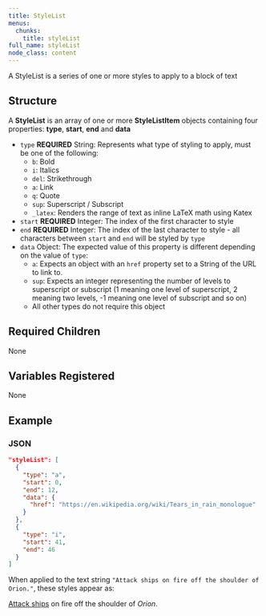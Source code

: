 ```yaml
---
title: StyleList
menus:
  chunks:
    title: styleList
full_name: styleList
node_class: content
---
```

A StyleList is a series of one or more styles to apply to a block of text

## Structure

A **StyleList** is an array of one or more **StyleListItem** objects containing four properties: **type**, **start**, **end** and **data**

* `type` **REQUIRED** String: Represents what type of styling to apply, must be one of the following:
  * `b`: Bold
  * `i`: Italics
  * `del`: Strikethrough
  * `a`: Link
  * `q`: Quote
  * `sup`: Superscript / Subscript
  * `_latex`: Renders the range of text as inline LaTeX math using Katex
* `start` **REQUIRED** Integer: The index of the first character to style
* `end` **REQUIRED** Integer: The index of the last character to style - all characters between `start` and `end` will be styled by `type`
* `data` Object: The expected value of this property is different depending on the value of `type`:
  * `a`: Expects an object with an `href` property set to a String of the URL to link to.
  * `sup`: Expects an integer representing the number of levels to superscript or subscript (1 meaning one level of superscript, 2 meaning two levels, -1 meaning one level of subscript and so on)
  * All other types do not require this object

## Required Children

None

## Variables Registered

None

## Example

### JSON

```json
"styleList": [
  {
    "type": "a",
    "start": 0,
    "end": 12,
    "data": {
      "href": "https://en.wikipedia.org/wiki/Tears_in_rain_monologue"
    }
  },
  {
    "type": "i",
    "start": 41,
    "end": 46
  }
]
```

When applied to the text string `"Attack ships on fire off the shoulder of Orion."`, these styles appear as:

[Attack ships](https://en.wikipedia.org/wiki/Tears_in_rain_monologue) on fire off the shoulder of _Orion_.
